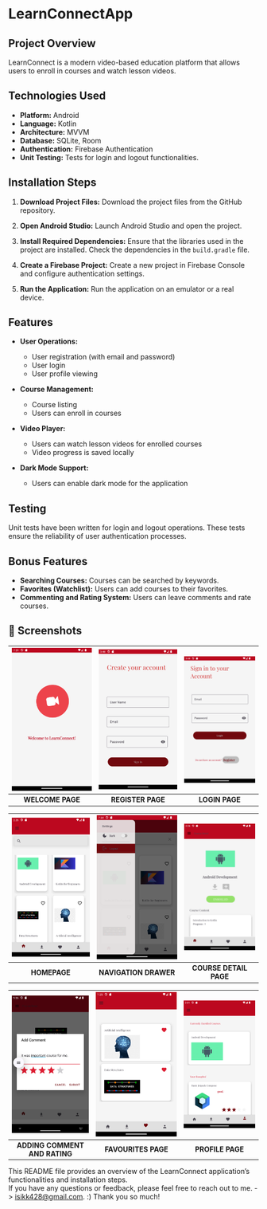 # LearnConnectApp

## Project Overview
LearnConnect is a modern video-based education platform that allows users to enroll in courses and watch lesson videos.

## Technologies Used
- **Platform:** Android
- **Language:** Kotlin
- **Architecture:** MVVM
- **Database:** SQLite, Room
- **Authentication:** Firebase Authentication
- **Unit Testing:** Tests for login and logout functionalities.

## Installation Steps
1. **Download Project Files:**
   Download the project files from the GitHub repository.
   
2. **Open Android Studio:**
   Launch Android Studio and open the project.

3. **Install Required Dependencies:**
   Ensure that the libraries used in the project are installed. Check the dependencies in the `build.gradle` file.

4. **Create a Firebase Project:**
   Create a new project in Firebase Console and configure authentication settings.

5. **Run the Application:**
   Run the application on an emulator or a real device.

## Features
- **User Operations:**
  - User registration (with email and password)
  - User login
  - User profile viewing

- **Course Management:**
  - Course listing
  - Users can enroll in courses

- **Video Player:**
  - Users can watch lesson videos for enrolled courses
  - Video progress is saved locally

- **Dark Mode Support:**
  - Users can enable dark mode for the application

## Testing
Unit tests have been written for login and logout operations. These tests ensure the reliability of user authentication processes.

## Bonus Features
- **Searching Courses:** Courses can be searched by keywords.
- **Favorites (Watchlist):** Users can add courses to their favorites.
- **Commenting and Rating System:** Users can leave comments and rate courses.

## 📸 Screenshots

|     <img src="screenshots/splash.png" alt="Screen1" width="300"/>      |     <img src="screenshots/signin.png" alt="Screen2" width="300"/>     |      <img src="screenshots/login.png" alt="Screen3" width="300"/>      |
|:----------------------------------------------------------------------:|:----------------------------------------------------------------------:|:----------------------------------------------------------------------:|
|                            **WELCOME PAGE**                            |                           **REGISTER PAGE**                            |                             **LOGIN PAGE**                             |

|    <img src="screenshots/homepage.png" alt="Screen4" width="300"/>  |      <img src="screenshots/navigation_drawer.png" alt="Screen5" width="300"/>     |  <img src="screenshots/detail.png" alt="Screen6" width="300"/>     |
|:----------------------------------------------------------------------:|:----------------------------------------------------------------------:|:----------------------------------------------------------------------:|
|                        **HOMEPAGE**                                 |                             **NAVIGATION DRAWER**                              |                           **COURSE DETAIL PAGE**                      |

|       <img src="screenshots/comments.png" alt="Screen7" width="300"/>    |    <img src="screenshots/favs.png" alt="Screen8" width="300"/>        |      <img src="screenshots/profile.png" alt="Screen9" width="300"/>     |                                                                           
|:----------------------------------------------------------------------:|:----------------------------------------------------------------------:|:-------------------------------------------------------------------------:|
|                    **ADDING COMMENT AND RATING**                         |                           **FAVOURITES PAGE**                           |                         **PROFILE PAGE**                                |                                                                            
                                                                                                                         
         


  







This README file provides an overview of the LearnConnect application’s functionalities and installation steps.                    
If you have any questions or feedback, please feel free to reach out to me. -> isikk428@gmail.com. :)
Thank you so much!
